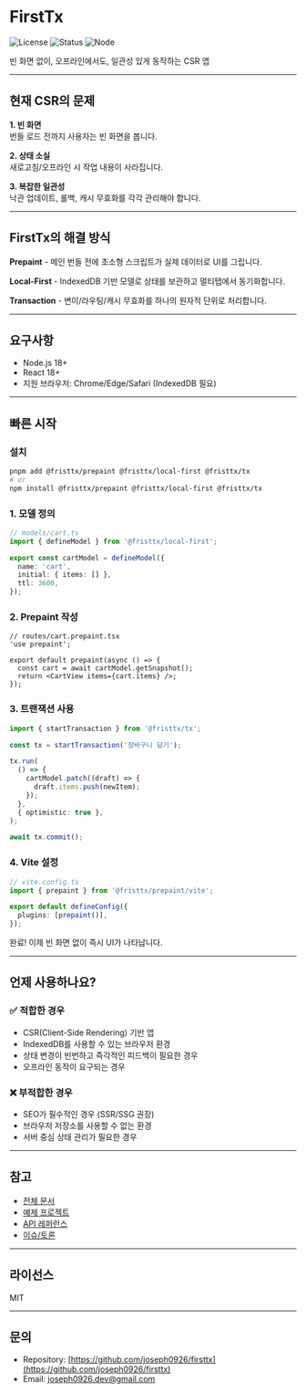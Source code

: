 # FirstTx

![License](https://img.shields.io/badge/license-MIT-blue.svg)
![Status](https://img.shields.io/badge/status-alpha-orange.svg)
![Node](https://img.shields.io/badge/node-%3E%3D18-brightgreen.svg)

빈 화면 없이, 오프라인에서도, 일관성 있게 동작하는 CSR 앱

---

## 현재 CSR의 문제

**1. 빈 화면**  
번들 로드 전까지 사용자는 빈 화면을 봅니다.

**2. 상태 소실**  
새로고침/오프라인 시 작업 내용이 사라집니다.

**3. 복잡한 일관성**  
낙관 업데이트, 롤백, 캐시 무효화를 각각 관리해야 합니다.

---

## FirstTx의 해결 방식

**Prepaint** - 메인 번들 전에 초소형 스크립트가 실제 데이터로 UI를 그립니다.

**Local-First** - IndexedDB 기반 모델로 상태를 보관하고 멀티탭에서 동기화합니다.

**Transaction** - 변이/라우팅/캐시 무효화를 하나의 원자적 단위로 처리합니다.

---

## 요구사항

- Node.js 18+
- React 18+
- 지원 브라우저: Chrome/Edge/Safari (IndexedDB 필요)

---

## 빠른 시작

### 설치

```bash
pnpm add @fristtx/prepaint @fristtx/local-first @fristtx/tx
# or
npm install @fristtx/prepaint @fristtx/local-first @fristtx/tx
```

### 1. 모델 정의

```typescript
// models/cart.ts
import { defineModel } from '@fristtx/local-first';

export const cartModel = defineModel({
  name: 'cart',
  initial: { items: [] },
  ttl: 3600,
});
```

### 2. Prepaint 작성

```tsx
// routes/cart.prepaint.tsx
'use prepaint';

export default prepaint(async () => {
  const cart = await cartModel.getSnapshot();
  return <CartView items={cart.items} />;
});
```

### 3. 트랜잭션 사용

```typescript
import { startTransaction } from '@fristtx/tx';

const tx = startTransaction('장바구니 담기');

tx.run(
  () => {
    cartModel.patch((draft) => {
      draft.items.push(newItem);
    });
  },
  { optimistic: true },
);

await tx.commit();
```

### 4. Vite 설정

```typescript
// vite.config.ts
import { prepaint } from '@fristtx/prepaint/vite';

export default defineConfig({
  plugins: [prepaint()],
});
```

완료! 이제 빈 화면 없이 즉시 UI가 나타납니다.

---

## 언제 사용하나요?

### ✅ 적합한 경우

- CSR(Client-Side Rendering) 기반 앱
- IndexedDB를 사용할 수 있는 브라우저 환경
- 상태 변경이 빈번하고 즉각적인 피드백이 필요한 경우
- 오프라인 동작이 요구되는 경우

### ❌ 부적합한 경우

- SEO가 필수적인 경우 (SSR/SSG 권장)
- 브라우저 저장소를 사용할 수 없는 환경
- 서버 중심 상태 관리가 필요한 경우

---

## 참고

- [전체 문서](./docs/getting-started.md)
- [예제 프로젝트](./apps/demo)
- [API 레퍼런스](./docs/api)
- [이슈/토론](https://github.com/joseph0926/firsttx/issues)

---

## 라이선스

MIT

---

## 문의

- Repository: [https://github.com/joseph0926/firsttx](https://github.com/joseph0926/firsttx)
- Email: joseph0926.dev@gmail.com
